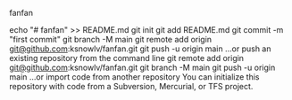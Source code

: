 fanfan


echo "# fanfan" >> README.md
git init
git add README.md
git commit -m "first commit"
git branch -M main
git remote add origin git@github.com:ksnowlv/fanfan.git
git push -u origin main
…or push an existing repository from the command line
git remote add origin git@github.com:ksnowlv/fanfan.git
git branch -M main
git push -u origin main
…or import code from another repository
You can initialize this repository with code from a Subversion, Mercurial, or TFS project.
